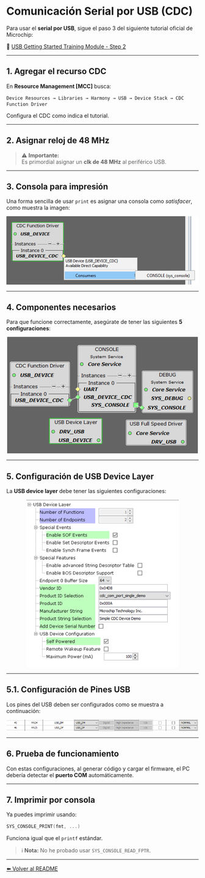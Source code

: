 # Comunicación Serial por USB (CDC)

Para usar el **serial por USB**, sigue el paso 3 del siguiente tutorial oficial de Microchip:

🔗 [USB Getting Started Training Module - Step 2](https://developerhelp.microchip.com/xwiki/bin/view/software-tools/harmony/usb-getting-started-training-module/usb-getting-started-training-module-step-2/)

---

## 1. Agregar el recurso CDC

En **Resource Management [MCC]** busca:

```
Device Resources → Libraries → Harmony → USB → Device Stack → CDC Function Driver
```

Configura el CDC como indica el tutorial.

---

## 2. Asignar reloj de 48 MHz

> ⚠️ **Importante:**  
> Es primordial asignar un **clk de 48 MHz** al periférico USB.

---

## 3. Consola para impresión

Una forma sencilla de usar `print` es asignar una consola como *satisfacer*, como muestra la imagen:

<div align="center">
    <img src="images/usb_console.png" alt="Crear consola" width="550"/>
</div>

---

## 4. Componentes necesarios

Para que funcione correctamente, asegúrate de tener las siguientes **5 configuraciones**:

<div align="center">
    <img src="images/usb_stack.png" alt="Componentes usb" width="500"/>
</div>

---

## 5. Configuración de USB Device Layer

La **USB device layer** debe tener las siguientes configuraciones:

<div align="center">
    <img src="images/usb_device_layer.png" alt="Usb device layer" width="400"/>
</div>

---

## 5.1. Configuración de Pines USB

Los pines del USB deben ser configurados como se muestra a continuación:

<div align="center">
    <img src="images/pines_USB.png" alt="Usb pines" width="800"/>
</div>

---


## 6. Prueba de funcionamiento

Con estas configuraciones, al generar código y cargar el firmware, el PC debería detectar el **puerto COM** automáticamente.

---

## 7. Imprimir por consola

Ya puedes imprimir usando:

```c
SYS_CONSOLE_PRINT(fmt, ...) 
```

Funciona igual que el `printf` estándar.

> ℹ️ **Nota:** No he probado usar `SYS_CONSOLE_READ_FPTR`.

---

[⬅️ Volver al README](./../README.md)